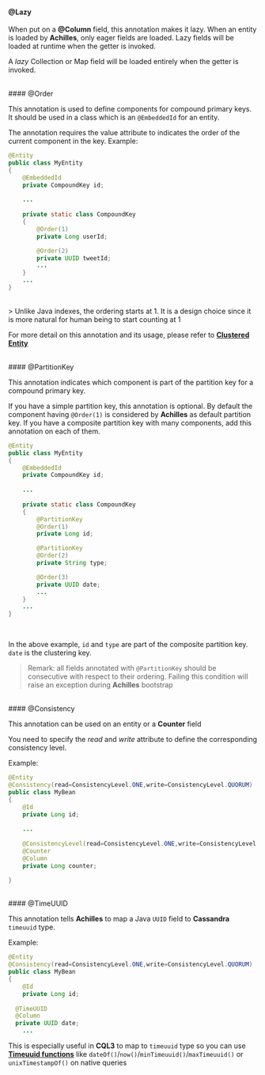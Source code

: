 #### @Lazy

 When put on a **@Column** field, this annotation makes it lazy. When an entity is loaded by **Achilles**, only eager fields are loaded. Lazy fields will be loaded at runtime when the getter is invoked.

  
 A *lazy* Collection or Map field will be loaded entirely when the getter is invoked.
 

<br/>
#### @Order

 This annotation is used to define components for compound primary keys. It should be used in a class which is an `@EmbeddedId` for an entity.
 
 The annotation requires the value attribute to indicates the order of the current component in the key. Example:

```java
@Entity
public class MyEntity 
{
	@EmbeddedId
	private CompoundKey id;
	
	...
		
	private static class CompoundKey 
	{
		@Order(1)
		private Long userId;

		@Order(2)
		private UUID tweetId;
		...
	}
	...
}
```
<br/> 
>	Unlike Java indexes, the ordering starts at 1. It is a design choice since it is more natural for human being to start counting at 1

 For more detail on this annotation and its usage, please refer to **[Clustered Entity]**

<br/>
#### @PartitionKey

This annotation indicates which component is part of the partition key for a compound primary key.

If you have a simple partition key, this annotation is optional. By default the component having `@Order(1)` is considered by **Achilles** as default partition key. If you have a composite partition key with many components, add this annotation on each of them.

```java
@Entity
public class MyEntity 
{
	@EmbeddedId
	private CompoundKey id;
	
	...
		
	private static class CompoundKey 
	{
		@PartitionKey
		@Order(1)
		private Long id;

		@PartitionKey
		@Order(2)
		private String type;

		@Order(3)
		private UUID date;
		...
	}
	...
}
```
<br/> 

 In the above example, `id` and `type` are part of the composite partition key. `date` is the clustering key.

> Remark: all fields annotated with `@PartitionKey` should be consecutive with respect to their ordering. Failing this condition will raise an exception during **Achilles** bootstrap

<br/>
#### @Consistency

 This annotation can be used on an entity or a **Counter** field 

 You need to specify the *read* and *write* attribute to define the corresponding consistency level.

 Example:

```java
@Entity
@Consistency(read=ConsistencyLevel.ONE,write=ConsistencyLevel.QUORUM)
public class MyBean 
{
	@Id
	private Long id;
	
	...
		
	@ConsistencyLevel(read=ConsistencyLevel.ONE,write=ConsistencyLevel.ONE)
	@Counter
	@Column
	private Long counter;

}
```
<br/>
#### @TimeUUID

This annotation tells **Achilles** to map a Java `UUID` field to **Cassandra** `timeuuid` type.

 Example:

```java
@Entity
@Consistency(read=ConsistencyLevel.ONE,write=ConsistencyLevel.QUORUM)
public class MyBean 
{
	@Id
	private Long id;
	
  @TimeUUID
  @Column 
  private UUID date;
	...
```

This is especially useful in **CQL3** to map to `timeuuid` type so you can use **[Timeuuid functions]** like `dateOf()`/`now()`/`minTimeuuid()`/`maxTimeuuid()` or `unixTimestampOf()` on native queries

[Clustered Entity]: https://github.com/doanduyhai/Achilles/wiki/Entity-Mapping#clustered-entity
[Timeuuid functions]: http://www.datastax.com/documentation/cql/3.0/webhelp/index.html#cql/cql_reference/cql_data_types_c.html#reference_ds_axc_xk5_yj
